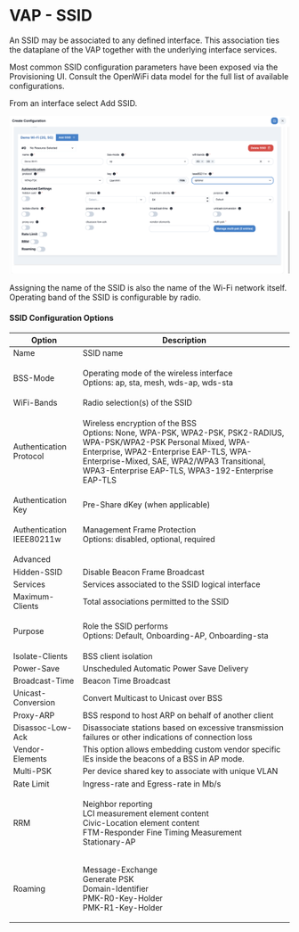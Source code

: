 # VAP - SSID

An SSID may be associated to any defined interface. This association ties the dataplane of the VAP together with the underlying interface services.

Most common SSID configuration parameters have been exposed via the Provisioning UI. Consult the OpenWiFi data model for the full list of available configurations.

From an interface select Add SSID.

![](<../../../../../.gitbook/assets/Screen Shot 2022-07-20 at 4.54.58 PM.png>)

Assigning the name of the SSID is also the name of the Wi-Fi network itself. Operating band of the SSID is configurable by radio.

#### SSID Configuration Options

| Option                    | Description                                                                                                                                                                                                                                                               |
| ------------------------- | ------------------------------------------------------------------------------------------------------------------------------------------------------------------------------------------------------------------------------------------------------------------------- |
| Name                      | SSID name                                                                                                                                                                                                                                                                 |
| BSS-Mode                  | <p>Operating mode of the wireless interface<br>Options: ap, sta, mesh, wds-ap, wds-sta</p>                                                                                                                                                                                |
| WiFi-Bands                | Radio selection(s) of the SSID                                                                                                                                                                                                                                            |
| Authentication Protocol   | <p>Wireless encryption of the BSS<br>Options: None, WPA-PSK, WPA2-PSK, PSK2-RADIUS, WPA-PSK/WPA2-PSK Personal Mixed, WPA-Enterprise, WPA2-Enterprise EAP-TLS, WPA-Enterprise-Mixed, SAE, WPA2/WPA3 Transitional, WPA3-Enterprise EAP-TLS, WPA3-192-Enterprise EAP-TLS</p> |
| Authentication Key        | Pre-Share dKey (when applicable)                                                                                                                                                                                                                                          |
| Authentication IEEE80211w | <p>Management Frame Protection<br>Options: disabled, optional, required</p>                                                                                                                                                                                               |
| Advanced                  |                                                                                                                                                                                                                                                                           |
| Hidden-SSID               | Disable Beacon Frame Broadcast                                                                                                                                                                                                                                            |
| Services                  | Services associated to the SSID logical interface                                                                                                                                                                                                                         |
| Maximum-Clients           | Total associations permitted to the SSID                                                                                                                                                                                                                                  |
| Purpose                   | <p>Role the SSID performs<br>Options: Default, Onboarding-AP, Onboarding-sta</p>                                                                                                                                                                                          |
| Isolate-Clients           | BSS client isolation                                                                                                                                                                                                                                                      |
| Power-Save                | Unscheduled Automatic Power Save Delivery                                                                                                                                                                                                                                 |
| Broadcast-Time            | Beacon Time Broadcast                                                                                                                                                                                                                                                     |
| Unicast-Conversion        | Convert Multicast to Unicast over BSS                                                                                                                                                                                                                                     |
| Proxy-ARP                 | BSS respond to host ARP on behalf of another client                                                                                                                                                                                                                       |
| Disassoc-Low-Ack          | Disassociate stations based on excessive transmission failures or other indications of connection loss                                                                                                                                                                    |
| Vendor-Elements           | This option allows embedding custom vendor specific IEs inside the beacons of a BSS in AP mode.                                                                                                                                                                           |
| Multi-PSK                 | Per device shared key to associate with unique VLAN                                                                                                                                                                                                                       |
| Rate Limit                | Ingress-rate and Egress-rate in Mb/s                                                                                                                                                                                                                                      |
| RRM                       | <p>Neighbor reporting<br>LCI measurement element content<br>Civic-Location element content<br>FTM-Responder Fine Timing Measurement<br>Stationary-AP</p>                                                                                                                  |
| Roaming                   | <p>Message-Exchange<br>Generate PSK<br>Domain-Identifier<br>PMK-R0-Key-Holder<br>PMK-R1-Key-Holder</p>                                                                                                                                                                    |
